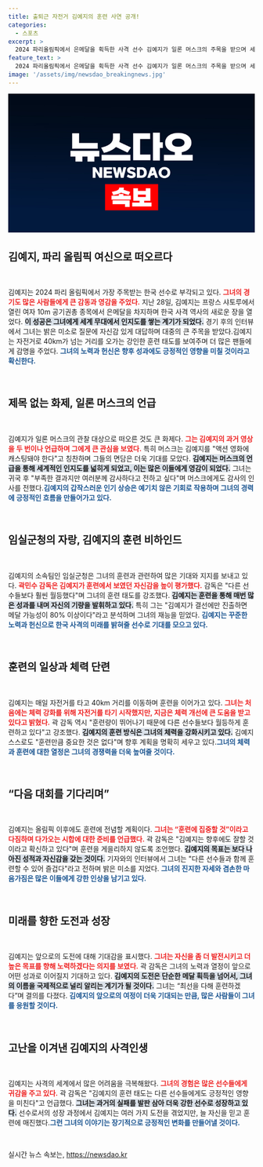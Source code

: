 ```yaml
---
title: 출퇴근 자전거 김예지의 훈련 사연 공개!
categories:
  - 스포츠
excerpt: >
  2024 파리올림픽에서 은메달을 획득한 사격 선수 김예지가 일론 머스크의 주목을 받으며 세계적인 스타로 떠올랐다! 귀국 후 반응은 뜨거웠고, 훈련에 집중하겠다는 다짐 역시 인상적이다. 김예지의 다음 행보가 기대된다!
feature_text: >
  2024 파리올림픽에서 은메달을 획득한 사격 선수 김예지가 일론 머스크의 주목을 받으며 세계적인 스타로 떠올랐다! 귀국 후 반응은 뜨거웠고, 훈련에 집중하겠다는 다짐 역시 인상적이다. 김예지의 다음 행보가 기대된다!
image: '/assets/img/newsdao_breakingnews.jpg'
---
```


<p><img src="/assets/img/newsdao_breakingnews.jpg" alt="cryptoinkorea 속보" /></p>

<h2 data-ke-size="size26">김예지, 파리 올림픽 여신으로 떠오르다</h2>

<p data-ke-size="size16">&nbsp;</p>

<p>김예지는 2024 파리 올림픽에서 가장 주목받는 한국 선수로 부각되고 있다. <b><span style="color: #ee2323;">그녀의 경기도 많은 사람들에게 큰 감동과 영감을 주었다.</span></b> 지난 28일, 김예지는 프랑스 샤토루에서 열린 여자 10m 공기권총 종목에서 은메달을 차지하며 한국 사격 역사의 새로운 장을 열었다. <b><span style="background-color: #21538527;">이 성공은 그녀에게 세계 무대에서 인지도를 쌓는 계기가 되었다.</span></b> 경기 후의 인터뷰에서 그녀는 밝은 미소로 질문에 자신감 있게 대답하며 대중의 큰 주목을 받았다.김예지는 자전거로 40km가 넘는 거리를 오가는 강인한 훈련 태도를 보여주며 더 많은 팬들에게 감명을 주었다. <b><span style="color: #1a5490;">그녀의 노력과 헌신은 향후 성과에도 긍정적인 영향을 미칠 것이라고 확신한다.</span></b></p>

<p data-ke-size="size16">&nbsp;</p>

<h2 data-ke-size="size26">제목 없는 화제, 일론 머스크의 언급</h2>

<p data-ke-size="size16">&nbsp;</p>

<p>김예지가 일론 머스크의 관찰 대상으로 떠오른 것도 큰 화제다. <b><span style="color: #ee2323;">그는 김예지의 과거 영상을 두 번이나 언급하며 그에게 큰 관심을 보였다.</span></b> 특히 머스크는 김예지를 "액션 영화에 캐스팅돼야 한다"고 칭찬하며 그들의 면담은 더욱 기대를 모았다. <b><span style="background-color: #21538527;">김예지는 머스크의 언급을 통해 세계적인 인지도를 넓히게 되었고, 이는 많은 이들에게 영감이 되었다.</span></b> 그녀는 귀국 후 "부족한 결과지만 여러분께 감사하다고 전하고 싶다"며 머스크에게도 감사의 인사를 전했다.<b><span style="color: #1a5490;">김예지의 갑작스러운 인기 상승은 예기치 않은 기회로 작용하며 그녀의 경력에 긍정적인 흐름을 만들어가고 있다.</span></b></p>

<p data-ke-size="size16">&nbsp;</p>

<h2 data-ke-size="size26">임실군청의 자랑, 김예지의 훈련 비하인드</h2>

<p data-ke-size="size16">&nbsp;</p>

<p>김예지의 소속팀인 임실군청은 그녀의 훈련과 관련하여 많은 기대와 지지를 보내고 있다. <b><span style="color: #ee2323;">곽민수 감독은 김예지가 훈련에서 보였던 자신감을 높이 평가했다.</span></b> 감독은 "다른 선수들보다 훨씬 월등했다"며 그녀의 훈련 태도를 강조했다. <b><span style="background-color: #21538527;">김예지는 훈련을 통해 매번 많은 성과를 내며 자신의 기량을 발휘하고 있다.</span></b> 특히 그는 "김예지가 결선에만 진출하면 메달 가능성이 80% 이상이다"라고 분석하며 그녀의 재능을 믿었다. <b><span style="color: #1a5490;">김예지는 꾸준한 노력과 헌신으로 한국 사격의 미래를 밝혀줄 선수로 기대를 모으고 있다.</span></b></p>

<p data-ke-size="size16">&nbsp;</p>

<h2 data-ke-size="size26">훈련의 일상과 체력 단련</h2>

<p data-ke-size="size16">&nbsp;</p>

<p>김예지는 매일 자전거를 타고 40km 거리를 이동하며 훈련을 이어가고 있다. <b><span style="color: #ee2323;">그녀는 처음에는 체력 강화를 위해 자전거를 타기 시작했지만, 지금은 체력 개선에 큰 도움을 받고 있다고 밝혔다.</span></b> 곽 감독 역시 "훈련량이 뛰어나기 때문에 다른 선수들보다 월등하게 훈련하고 있다"고 강조했다. <b><span style="background-color: #21538527;">김예지의 훈련 방식은 그녀의 체력을 강화시키고 있다.</span></b> 김예지 스스로도 "훈련만큼 중요한 것은 없다"며 향후 계획을 명확히 세우고 있다.<b><span style="color: #1a5490;">그녀의 체력과 훈련에 대한 열정은 그녀의 경쟁력을 더욱 높여줄 것이다.</span></b></p>

<p data-ke-size="size16">&nbsp;</p>

<h2 data-ke-size="size26">“다음 대회를 기다리며”</h2>

<p data-ke-size="size16">&nbsp;</p>

<p>김예지는 올림픽 이후에도 훈련에 전념할 계획이다. <b><span style="color: #ee2323;">그녀는 “훈련에 집중할 것”이라고 다짐하며 다가오는 시합에 대한 준비를 언급했다.</span></b> 곽 감독은 "김예지는 향후에도 잘할 것이라고 확신하고 있다"며 훈련을 게을리하지 않도록 조언했다. <b><span style="background-color: #21538527;">김예지의 목표는 보다 나아진 성적과 자신감을 갖는 것이다.</span></b> 기자와의 인터뷰에서 그녀는 "다른 선수들과 함께 훈련할 수 있어 즐겁다"라고 전하며 밝은 미소를 지었다. <b><span style="color: #1a5490;">그녀의 진지한 자세와 겸손한 마음가짐은 많은 이들에게 강한 인상을 남기고 있다.</span></b></p>

<p data-ke-size="size16">&nbsp;</p>

<h2 data-ke-size="size26">미래를 향한 도전과 성장</h2>

<p data-ke-size="size16">&nbsp;</p>

<p>김예지는 앞으로의 도전에 대해 기대감을 표시했다. <b><span style="color: #ee2323;">그녀는 자신을 좀 더 발전시키고 더 높은 목표를 향해 노력하겠다는 의지를 보였다.</span></b> 곽 감독은 그녀의 노력과 열정이 앞으로 어떤 성과로 이어질지 기대하고 있다. <b><span style="background-color: #21538527;">김예지의 도전은 단순한 메달 획득을 넘어서, 그녀의 이름을 국제적으로 널리 알리는 계기가 될 것이다.</span></b> 그녀는 “최선을 다해 훈련하겠다”며 결의를 다졌다. <b><span style="color: #1a5490;">김예지의 앞으로의 여정이 더욱 기대되는 만큼, 많은 사람들이 그녀를 응원할 것이다.</span></b></p>

<p data-ke-size="size16">&nbsp;</p>

<h2 data-ke-size="size26">고난을 이겨낸 김예지의 사격인생</h2>

<p data-ke-size="size16">&nbsp;</p>

<p>김예지는 사격의 세계에서 많은 어려움을 극복해왔다. <b><span style="color: #ee2323;">그녀의 경험은 많은 선수들에게 귀감을 주고 있다.</span></b> 곽 감독은 "김예지의 훈련 태도는 다른 선수들에게도 긍정적인 영향을 미친다"고 언급했다. <b><span style="background-color: #21538527;">그녀는 과거의 실패를 발판 삼아 더욱 강한 선수로 성장하고 있다.</span></b> 선수로서의 성장 과정에서 김예지는 여러 가지 도전을 겪었지만, 늘 자신을 믿고 훈련에 매진했다.<b><span style="color: #1a5490;">그런 그녀의 이야기는 장기적으로 긍정적인 변화를 만들어낼 것이다.</span></b></p>

<p data-ke-size="size16">&nbsp;</p>
실시간 뉴스 속보는, <a href="https://newsdao.kr" rel="dofollow">https://newsdao.kr</a>


